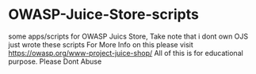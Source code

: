 # OWASP-Juice-Store-scripts
some apps/scripts for OWASP Juics Store, Take note that i dont own OJS just wrote these scripts
For More Info on this please visit https://owasp.org/www-project-juice-shop/ All of this is for educational purpose. Please Dont Abuse
